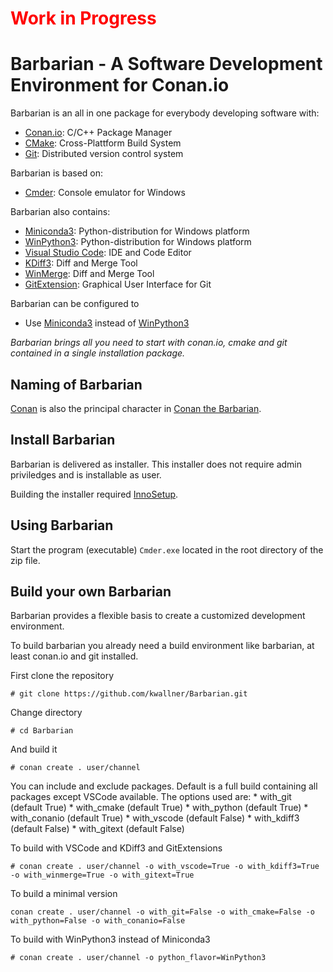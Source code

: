 # <font color="red">Work in Progress</font>

# Barbarian - A Software Development Environment for Conan.io

Barbarian is an all in one package for everybody developing software with:
* [Conan.io](https:://conan.io):  C/C++ Package Manager
* [CMake](https:://cmake.org): Cross-Plattform Build System
* [Git](https://git-scm.com): Distributed version control system

Barbarian is based on:
* [Cmder](http://cmder.net/): Console emulator for Windows

Barbarian also contains:
* [Miniconda3](https://conda.io/miniconda.html): Python-distribution for Windows platform
* [WinPython3](https://winpython.github.io): Python-distribution for Windows platform
* [Visual Studio Code](https://code.visualstudio.com): IDE and Code Editor
* [KDiff3](http://kdiff3.sourceforge.net): Diff and Merge Tool
* [WinMerge](http://winmerge.org): Diff and Merge Tool
* [GitExtension](http://gitextensions.github.io): Graphical User Interface for Git

Barbarian can be configured to
* Use [Miniconda3](https://conda.io/miniconda.html) instead of [WinPython3](https://winpython.github.io)

*Barbarian brings all you need to start with conan.io, cmake and git contained in a single installation package.*

## Naming of Barbarian

[Conan](https:://conan.io) is also the principal character in [Conan the Barbarian](https://www.imdb.com/title/tt0082198/).

## Install Barbarian

Barbarian is delivered as installer. This installer does not require admin priviledges and is installable as user.

Building the installer required [InnoSetup](http://www.jrsoftware.org/isinfo.php).

## Using Barbarian

Start the program (executable) ```Cmder.exe``` located in the root directory of the zip file.

## Build your own Barbarian

Barbarian provides a flexible basis to create a customized development environment.

To build barbarian you already need a build environment like barbarian, at least conan.io and git installed.

First clone the repository
```
# git clone https://github.com/kwallner/Barbarian.git
```

Change directory
```
# cd Barbarian
```

And build it
```
# conan create . user/channel
```

You can include and exclude packages. Default is a full build containing all packages except VSCode available.
The options used are:
    * with_git (default True)
    * with_cmake (default True)
    * with_python (default True)
    * with_conanio (default True)
    * with_vscode (default False)
    * with_kdiff3 (default False)
    * with_gitext (default False)

To build with VSCode and KDiff3 and GitExtensions
```
# conan create . user/channel -o with_vscode=True -o with_kdiff3=True -o with_winmerge=True -o with_gitext=True
```

To build a minimal version
```
conan create . user/channel -o with_git=False -o with_cmake=False -o with_python=False -o with_conanio=False
```

To build with WinPython3 instead of Miniconda3
```
# conan create . user/channel -o python_flavor=WinPython3
```
